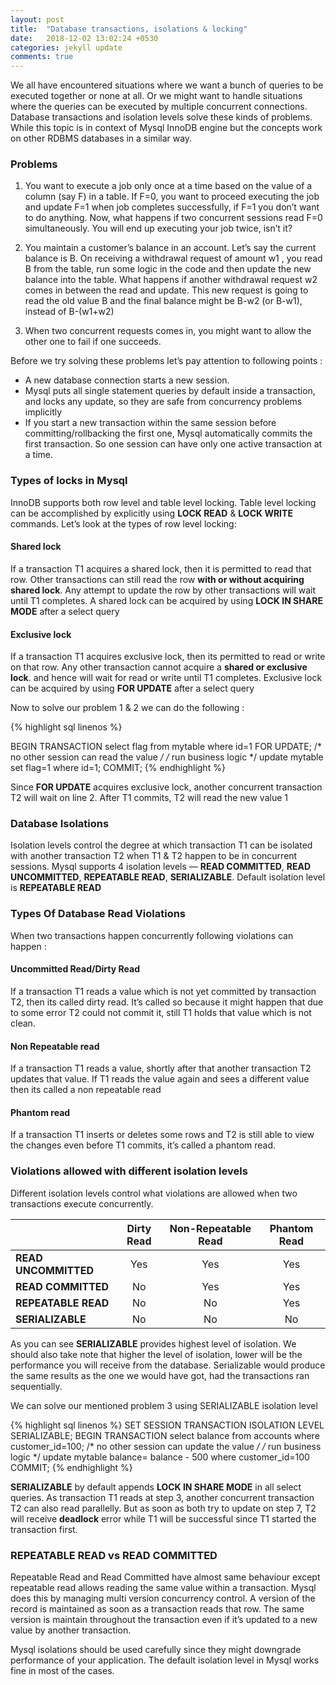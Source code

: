 ```yaml
---
layout: post
title:  "Database transactions, isolations & locking"
date:   2018-12-02 13:02:24 +0530
categories: jekyll update
comments: true
---
```

We all have encountered situations where we want a bunch of queries to be executed together or none at all. Or we might want to handle situations where the queries can be executed by multiple concurrent connections. Database transactions and isolation levels solve these kinds of problems. While this topic is in context of Mysql InnoDB engine but the concepts work on other RDBMS databases in a similar way.
<br/>
### Problems

1. You want to execute a job only once at a time based on the value of a column (say F) in a table. If F=0, you want to proceed executing the job and update F=1 when job completes successfully, if F=1 you don’t want to do anything. Now, what happens if two concurrent sessions read F=0 simultaneously. You will end up executing your job twice, isn’t it?

1. You maintain a customer’s balance in an account. Let’s say the current balance is B. On receiving a withdrawal request of amount w1 , you read B from the table, run some logic in the code and then update the new balance into the table. What happens if another withdrawal request w2 comes in between the read and update. This new request is going to read the old value B and the final balance might be B-w2 (or B-w1), instead of B-(w1+w2)

1. When two concurrent requests comes in, you might want to allow the other one to fail if one succeeds.

Before we try solving these problems let’s pay attention to following points :
* A new database connection starts a new session.
* Mysql puts all single statement queries by default inside a transaction, and locks any update, so they are safe from concurrency problems implicitly
* If you start a new transaction within the same session before committing/rollbacking the first one, Mysql automatically commits the first transaction. So one session can have only one active transaction at a time.

### Types of locks in Mysql
InnoDB supports both row level and table level locking. Table level locking can be accomplished by explicitly using **LOCK READ** & **LOCK WRITE** commands. Let’s look at the types of row level locking:

#### Shared lock
If a transaction T1 acquires a shared lock, then it is permitted to read that row. Other transactions can still read the row **with or without acquiring shared lock**. Any attempt to update the row by other transactions will wait until T1 completes. A shared lock can be acquired by using **LOCK IN SHARE MODE** after a select query

#### Exclusive lock
If a transaction T1 acquires exclusive lock, then its permitted to read or write on that row. Any other transaction cannot acquire a **shared or exclusive lock**. and hence will wait for read or write until T1 completes. Exclusive lock can be acquired by using **FOR UPDATE** after a select query

Now to solve our problem 1 & 2 we can do the following :

{% highlight sql linenos %}

BEGIN TRANSACTION
select flag from mytable where id=1 FOR UPDATE; /* no other session can read the value */
/*
run business logic
*/
update mytable set flag=1 where id=1;
COMMIT;
{% endhighlight %}

Since **FOR UPDATE** acquires exclusive lock, another concurrent transaction T2 will wait on line 2. After T1 commits, T2 will read the new value 1

### Database Isolations

Isolation levels control the degree at which transaction T1 can be isolated with another transaction T2 when T1 & T2 happen to be in concurrent sessions.
Mysql supports 4 isolation levels — **READ COMMITTED**, **READ UNCOMMITTED**, **REPEATABLE READ**, **SERIALIZABLE**. Default isolation level is **REPEATABLE READ**

### Types Of Database Read Violations

When two transactions happen concurrently following violations can happen :

#### Uncommitted Read/Dirty Read
If a transaction T1 reads a value which is not yet committed by transaction T2, then its called dirty read. It’s called so because it might happen that due to some error T2 could not commit it, still T1 holds that value which is not clean.

#### Non Repeatable read
If a transaction T1 reads a value, shortly after that another transaction T2 updates that value. If T1 reads the value again and sees a different value then its called a non repeatable read

#### Phantom read
If a transaction T1 inserts or deletes some rows and T2 is still able to view the changes even before T1 commits, it’s called a phantom read.

### Violations allowed with different isolation levels
Different isolation levels control what violations are allowed when two transactions execute concurrently.

|| Dirty Read | Non-Repeatable Read | Phantom Read  |
|-----| :------: | :------: | :-----: |
**READ UNCOMMITTED** |  Yes  |  Yes  | Yes
**READ COMMITTED** |  No  |  Yes  | Yes
**REPEATABLE READ** |  No  |  No  | Yes
**SERIALIZABLE** | No | No | No

As you can see **SERIALIZABLE** provides highest level of isolation. We should also take note that higher the level of isolation, lower will be the performance you will receive from the database. Serializable would produce the same results as the one we would have got, had the transactions ran sequentially.

We can solve our mentioned problem 3 using SERIALIZABLE isolation level

{% highlight sql linenos %}
SET SESSION  TRANSACTION ISOLATION LEVEL SERIALIZABLE;
BEGIN TRANSACTION
select balance from accounts where customer_id=100; /* no other session can update the value */
/*
run business logic
*/
update mytable balance= balance - 500 where customer_id=100
COMMIT;
{% endhighlight %}

**SERIALIZABLE** by default appends **LOCK IN SHARE MODE** in all select queries. As transaction T1 reads at step 3, another concurrent transaction T2 can also read parallelly. But as soon as both try to update on step 7, T2 will receive **deadlock** error while T1 will be successful since T1 started the transaction first.

### REPEATABLE READ vs READ COMMITTED
Repeatable Read and Read Committed have almost same behaviour except repeatable read allows reading the same value within a transaction. Mysql does this by managing multi version concurrency control. A version of the record is maintained as soon as a transaction reads that row. The same version is maintain throughout the transaction even if it’s updated to a new value by another transaction.


Mysql isolations should be used carefully since they might downgrade performance of your application. The default isolation level in Mysql works fine in most of the cases.

